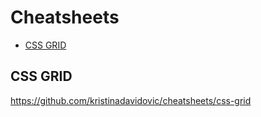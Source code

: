 # Cheatsheets

- [CSS GRID](#css-grid)

## CSS GRID

<https://github.com/kristinadavidovic/cheatsheets/css-grid>
